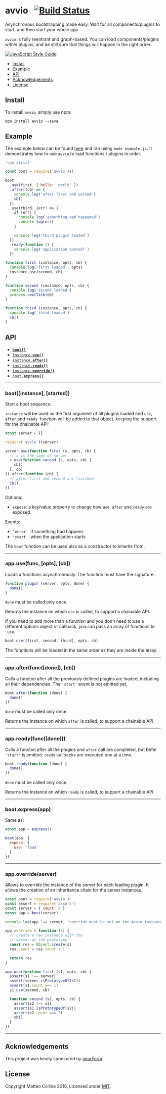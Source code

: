 # avvio &nbsp;&nbsp;[![Build Status](https://travis-ci.org/mcollina/avvio.svg)](https://travis-ci.org/mcollina/avvio)

Asynchronous bootstrapping made easy. Wait for all components/plugins to start, and then start your whole app.

`avvio` is fully reentrant and graph-based. You can load
components/plugins _within_ plugins, and be still sure that things will
happen in the right order.

[![JavaScript Style Guide](https://cdn.rawgit.com/feross/standard/master/badge.svg)](https://github.com/feross/standard)

* [Install](#install)
* [Example](#example)
* [API](#api)
* [Acknowledgements](#acknowledgements)
* [License](#license)

<a name="install"></a>
## Install

To install `avvio`, simply use npm:

```
npm install avvio --save
```

<a name="example"></a>
## Example

The example below can be found [here][example] and ran using `node example.js`. It
demonstrates how to use `avvio` to load functions /
plugins in
order.


```js
'use strict'

const boot = require('avvio')()

boot
  .use(first, { hello: 'world' })
  .after((cb) => {
    console.log('after first and second')
    cb()
  })
  .use(third, (err) => {
    if (err) {
      console.log('something bad happened')
      console.log(err)
    }

    console.log('third plugin loaded')
  })
  .ready(function () {
    console.log('application booted!')
  })

function first (instance, opts, cb) {
  console.log('first loaded', opts)
  instance.use(second, cb)
}

function second (instance, opts, cb) {
  console.log('second loaded')
  process.nextTick(cb)
}

function third (instance, opts, cb) {
  console.log('third loaded')
  cb()
}
```

<a name="api"></a>
## API

  * <a href="#constructor"><code><b>boot()</b></code></a>
  * <a href="#use"><code>instance.<b>use()</b></code></a>
  * <a href="#after"><code>instance.<b>after()</b></code></a>
  * <a href="#ready"><code>instance.<b>ready()</b></code></a>
  * <a href="#override"><code>instance.<b>override()</b></code></a>
  * <a href="#express"><code>boot.<b>express()</b></code></a>

-------------------------------------------------------
<a name="constructor"></a>

### boot([instance], [started])

Start a boot sequence.

`instance` will be used as the first
argument of all plugins loaded and `use`, `after` and `ready` 
function will be
added to that object, keeping the support for the chainable API:

```js
const server = {}

require('avvio')(server)

server.use(function first (s, opts, cb) {
  // s is the same of server
  s.use(function second (s, opts, cb) {
    cb()
  }, cb)
}).after(function (cb) {
  // after first and second are finished
  cb()
})
```

Options:

* `expose`: a key/value property to change how `use`, `after` and `ready` are exposed.

Events:

* `'error'`  if something bad happens
* `'start'`  when the application starts

The `boot` function can be used also as a
constructor to inherits from.

-------------------------------------------------------
<a name="use"></a>

### app.use(func, [opts], [cb])

Loads a functions asynchronously. The function must have the
signature:

```js
function plugin (server, opts, done) {
  done()
}
```
`done` must be called only once.

Returns the instance on which `use` is called, to support a
chainable API.

If you need to add more than a function and you don't need to use a different options object or callback, you can pass an array of functions to `.use`.
```js
boot.use([first, second, third], opts, cb)
```
The functions will be loaded in the same order as they are inside the array.

-------------------------------------------------------
<a name="after"></a>

### app.after(func([done]), [cb])

Calls a functon after all the previously defined plugins are loaded, including
all their dependencies. The `'start'` event is not emitted yet.

```js
boot.after(function (done) {
  done()
})
```

`done` must be called only once.

Returns the instance on which `after` is called, to support a
chainable API.

-------------------------------------------------------
<a name="ready"></a>

### app.ready(func([done]))

Calls a functon after all the plugins and `after` call are
completed, but befer `'start'` is emitted. `ready` callbacks are
executed one at a time.

```js
boot.ready(function (done) {
  done()
})
```

`done` must be called only once.

Returns the instance on which `ready` is called, to support a
chainable API.

-------------------------------------------------------
<a name="express"></a>

### boot.express(app)

Same as:

```js
const app = express()

boot(app, {
  expose: {
    use: 'load'
  }
})
```

-------------------------------------------------------
<a name="override"></a>

### app.override(server)

Allows to override the instance of the server for each loading
plugin. It allows the creation of an inheritance chain for the
server instances.

```js
const boot = require('avvio')
const assert = require('assert')
const server = { count: 0 }
const app = boot(server)

console.log(app !== server, 'override must be set on the Avvio instance')

app.override = function (s) {
  // create a new instance with the
  // server as the prototype
  const res = Object.create(s)
  res.count = res.count + 1

  return res
}

app.use(function first (s1, opts, cb) {
  assert(s1 !== server)
  assert(server.isPrototypeOf(s1))
  assert(s1.count === 1)
  s1.use(second, cb)

  function second (s2, opts, cb) {
    assert(s2 !== s1)
    assert(s1.isPrototypeOf(s2))
    assert(s2.count === 2)
    cb()
  }
})
```

-------------------------------------------------------

## Acknowledgements

This project was kindly sponsored by [nearForm](http://nearform.com).

## License

Copyright Matteo Collina 2016, Licensed under [MIT][].

[MIT]: ./LICENSE
[example]: ./example.js

